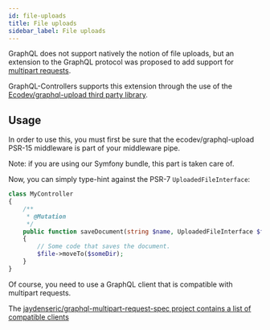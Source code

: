 ```yaml
---
id: file-uploads
title: File uploads
sidebar_label: File uploads
---
```


GraphQL does not support natively the notion of file uploads, but an extension to the GraphQL protocol was proposed
to add support for [multipart requests](https://github.com/jaydenseric/graphql-multipart-request-spec).

GraphQL-Controllers supports this extension through the use of the [Ecodev/graphql-upload third party library](https://github.com/Ecodev/graphql-upload).

Usage
-----

In order to use this, you must first be sure that the ecodev/graphql-upload PSR-15 middleware is part of your middleware pipe.

Note: if you are using our Symfony bundle, this part is taken care of.

Now, you can simply type-hint against the PSR-7 `UploadedFileInterface`:


```php
class MyController
{
    /**
     * @Mutation
     */
    public function saveDocument(string $name, UploadedFileInterface $file): Document
    {
        // Some code that saves the document.
        $file->moveTo($someDir);
    }
}
```

Of course, you need to use a GraphQL client that is compatible with multipart requests.

The [jaydenseric/graphql-multipart-request-spec project contains a list of compatible clients](https://github.com/jaydenseric/graphql-multipart-request-spec#client)
